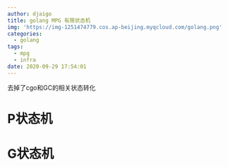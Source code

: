 ```yaml
---
author: djaigo
title: golang MPG 有限状态机
img: 'https://img-1251474779.cos.ap-beijing.myqcloud.com/golang.png'
categories:
  - golang
tags:
  - mpg
  - infra
date: 2020-09-29 17:54:01
---
```


去掉了cgo和GC的相关状态转化

# P状态机



# G状态机